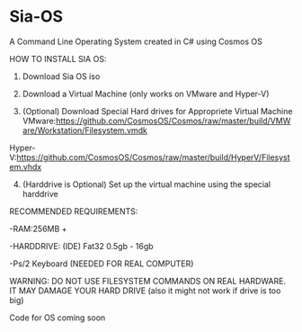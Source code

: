 # Sia-OS
A Command Line Operating System created in C# using Cosmos OS

HOW TO INSTALL SIA OS:

1. Download Sia OS iso

2. Download a Virtual Machine (only works on VMware and Hyper-V)

3. (Optional) Download Special Hard drives for Appropriete Virtual Machine
VMware:https://github.com/CosmosOS/Cosmos/raw/master/build/VMWare/Workstation/Filesystem.vmdk

Hyper-V:https://github.com/CosmosOS/Cosmos/raw/master/build/HyperV/Filesystem.vhdx

4. (Harddrive is Optional) Set up the virtual machine using the special harddrive

RECOMMENDED REQUIREMENTS:

  -RAM:256MB +

  -HARDDRIVE: (IDE) Fat32 0.5gb - 16gb

  -Ps/2 Keyboard (NEEDED FOR REAL COMPUTER)

WARNING:
DO NOT USE FILESYSTEM COMMANDS ON REAL HARDWARE. IT MAY DAMAGE YOUR HARD DRIVE (also it might not work if drive is too big)

Code for OS coming soon
